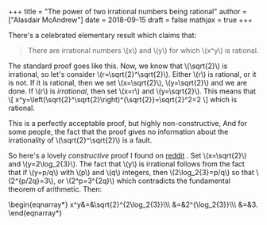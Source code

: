 +++
title = "The power of two irrational numbers being rational"
author = ["Alasdair McAndrew"]
date = 2018-09-15
draft = false
mathjax = true
+++

There's a celebrated elementary result which claims that:

> There are irrational numbers \\(x\\) and \\(y\\) for which \\(x^y\\) is rational.

The standard proof goes like this.  Now, we know that \\(\sqrt{2}\\) is irrational,
so let's consider \\(r=\sqrt{2}^\sqrt{2}\\).  Either \\(r\\) is rational, or it is not.
If it is rational, then we set \\(x=\sqrt{2}\\), \\(y=\sqrt{2}\\) and we are done.  If
\\(r\\) is _irrational_, then set \\(x=r\\) and \\(y=\sqrt{2}\\).  This means that
\\[
x^y=\left(\sqrt{2}^\sqrt{2}\right)^{\sqrt{2}}=\sqrt{2}^2=2
\\]
which is rational.

This is a perfectly acceptable proof, but highly non-constructive,  And for some
people, the fact that the proof gives no information about the irrationality of
\\(\sqrt{2}^\sqrt{2}\\) is a fault.

So here's a lovely _constructive_ proof I found on [reddit](<https://www.reddit.com/r/math/comments/9i8lvl/classic/e6hnape>) .  Set \\(x=\sqrt{2}\\) and
\\(y=2\log\_2{3}\\).  The fact that \\(y\\) is irrational follows from the fact that if
\\(y=p/q\\) with \\(p\\) and \\(q\\) integers, then \\(2\log\_2{3}=p/q\\) so that \\(2^{p/2q}=3\\), or
\\(2^p=3^{2q}\\) which contradicts the fundamental theorem of arithmetic.  Then:

\begin{eqnarray\*}
x^y&=&\sqrt{2}^{2\log\_2{3}}\\\\\\
&=&2^{\log\_2{3}}\\\\\\
&=&3.
\end{eqnarray\*}

[//]: # "Exported with love from a post written in Org mode"
[//]: # "- https://github.com/kaushalmodi/ox-hugo"
